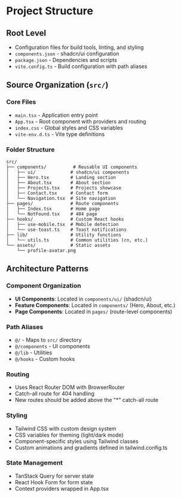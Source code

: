 # Project Structure

## Root Level
- Configuration files for build tools, linting, and styling
- `components.json` - shadcn/ui configuration
- `package.json` - Dependencies and scripts
- `vite.config.ts` - Build configuration with path aliases

## Source Organization (`src/`)

### Core Files
- `main.tsx` - Application entry point
- `App.tsx` - Root component with providers and routing
- `index.css` - Global styles and CSS variables
- `vite-env.d.ts` - Vite type definitions

### Folder Structure
```
src/
├── components/          # Reusable UI components
│   ├── ui/             # shadcn/ui components
│   ├── Hero.tsx        # Landing section
│   ├── About.tsx       # About section
│   ├── Projects.tsx    # Projects showcase
│   ├── Contact.tsx     # Contact form
│   └── Navigation.tsx  # Site navigation
├── pages/              # Route components
│   ├── Index.tsx       # Home page
│   └── NotFound.tsx    # 404 page
├── hooks/              # Custom React hooks
│   ├── use-mobile.tsx  # Mobile detection
│   └── use-toast.ts    # Toast notifications
├── lib/                # Utility functions
│   └── utils.ts        # Common utilities (cn, etc.)
└── assets/             # Static assets
    └── profile-avatar.png
```

## Architecture Patterns

### Component Organization
- **UI Components**: Located in `components/ui/` (shadcn/ui)
- **Feature Components**: Located in `components/` (Hero, About, etc.)
- **Page Components**: Located in `pages/` (route-level components)

### Path Aliases
- `@/` - Maps to `src/` directory
- `@/components` - UI components
- `@/lib` - Utilities
- `@/hooks` - Custom hooks

### Routing
- Uses React Router DOM with BrowserRouter
- Catch-all route for 404 handling
- New routes should be added above the "*" catch-all route

### Styling
- Tailwind CSS with custom design system
- CSS variables for theming (light/dark mode)
- Component-specific styles using Tailwind classes
- Custom animations and gradients defined in tailwind.config.ts

### State Management
- TanStack Query for server state
- React Hook Form for form state
- Context providers wrapped in App.tsx